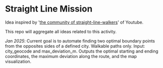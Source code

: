# Straight Line Mission
 
Idea inspired by '[the community of straight-line-walkers](https://youtu.be/qp0nRvkJP3w?si=AoR-oxkUdbNzZdvj)' of Youtube.

This repo will aggregate all ideas related to this activity.

*Jan 2025*: Current goal is to automate finding two optimal boundary points from the opposites sides of a defined city. Walkable paths only. Input: city_geocode and max_deviation_m. Outputs the optimal starting and ending coordinates, the maximum deviation along the route, and the map visualization.
